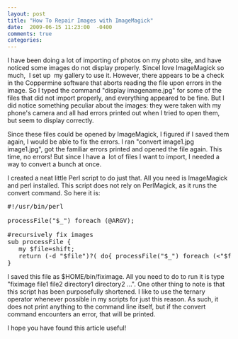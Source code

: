 ```yaml
---
layout: post
title: "How To Repair Images with ImageMagick"
date:  2009-06-15 11:23:00  -0400
comments: true
categories:
---
```


I have been doing a lot of importing of photos on my photo site, and have noticed some images do not display properly. SinceI love ImageMagick so much,  I set up  my gallery to use it. However, there appears to be a check in the Coppermine software that aborts reading the file upon errors in the image. So I typed the command "display imagename.jpg" for some of the files that did not import properly, and everything appeared to be fine. But I did notice something peculiar about the images: they were taken with my phone's camera and all had errors printed out when I tried to open them, but seem to display correctly.

Since these files could be opened by ImageMagick, I figured if I saved them again, I would be able to fix the errors. I ran "convert image1.jpg image1.jpg", got the familiar errors printed and opened the file again. This time, no errors! But since I have a  lot of files I want to import, I needed a way to convert a bunch at once.

I created a neat little Perl script to do just that. All you need is ImageMagick and perl installed. This script does not rely on PerlMagick, as it runs the convert command. So here it is:
<pre lang="perl">#!/usr/bin/perl

processFile("$_") foreach (@ARGV);

#recursively fix images
sub processFile {
   my $file=shift;
   return (-d "$file")?( do{ processFile("$_") foreach (&lt;"$file"/*&gt;) }) : `convert "$file" "$file"`;
}</pre>

I saved this file as $HOME/bin/fiximage. All you need to do to run it is type "fiximage file1 file2 directory1 directory2 ...". One other thing to note is that this script has been purposefully shortened. I like to use the ternary operator whenever possible in my scripts for just this reason. As such, it does not print anything to the command line itself, but if the convert command encounters an error, that will be printed.

I hope you have found this article useful!
